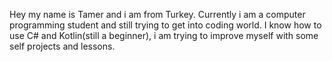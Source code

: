 Hey my name is Tamer and i am from Turkey.
Currently i am a computer programming student and still trying to get into coding world. I know how to use C# and Kotlin(still a beginner), i am trying to improve myself with some self projects and lessons.
